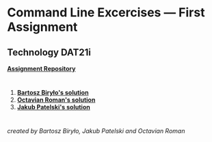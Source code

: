 # Command Line Excercises — First Assignment

## Technology DAT21i
  [**Assignment Repository**](https://github.com/anderslatif/Kea_DAT21I_Tech1_2022_Spring)
#
  1.  [**Bartosz Biryło's solution**](exerciseset_1.txt)
  2.  [**Octavian Roman's solution**](exerciseset_2.txt)
  3.  [**Jakub Patelski's solution**](exerciseset_3.txt)
# 
###### created by Bartosz Biryło, Jakub Patelski and Octavian Roman